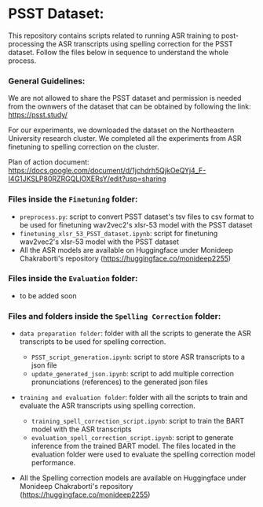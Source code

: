 # PSST Dataset:

This repository contains scripts related to running ASR training to post-processing the ASR transcripts using spelling correction for the PSST dataset. Follow the files below in sequence to understand the whole process.

### General Guidelines:

We are not allowed to share the PSST dataset and permission is needed from the ownwers of the dataset that can be obtained by following the link: https://psst.study/

For our experiments, we downloaded the dataset on the Northeastern University research cluster. We completed all the experiments from ASR finetuning to spelling correction on the cluster.

Plan of action document: https://docs.google.com/document/d/1jchdrh5QjkOeQYj4_F-I4G1JKSLP80RZRGQLlOXERsY/edit?usp=sharing


### Files inside the `Finetuning` folder:
- `preprocess.py`: script to convert PSST dataset's tsv files to csv format to be used for finetuning wav2vec2's xlsr-53 model with the PSST dataset
- `finetuning_xlsr_53_PSST_dataset.ipynb`: script for finetuning wav2vec2's xlsr-53 model with the PSST dataset
- All the ASR models are available on Huggingface under Monideep Chakraborti's repository (https://huggingface.co/monideep2255)

### Files inside the `Evaluation` folder:
- to be added soon

### Files and folders inside the `Spelling Correction` folder:
- `data preparation folder`: folder with all the scripts to generate the ASR transcripts to be used for spelling correction.
    - `PSST_script_generation.ipynb`: script to store ASR transcripts to a json file
    - `update_generated_json.ipynb`: script to add multiple correction pronunciations (references) to the generated json files
- `training and evaluation folder`: folder with all the scripts to train and evaluate the ASR transcripts using spelling correction.
    - `training_spell_correction_script.ipynb`: script to train the BART model with the ASR transcripts
    - `evaluation_spell_correction_script.ipynb`: script to generate inference from the trained BART model. The files located in the evaluation folder were used to evaluate the spelling correction model performance.

- All the Spelling correction models are available on Huggingface under Monideep Chakraborti's repository (https://huggingface.co/monideep2255)
